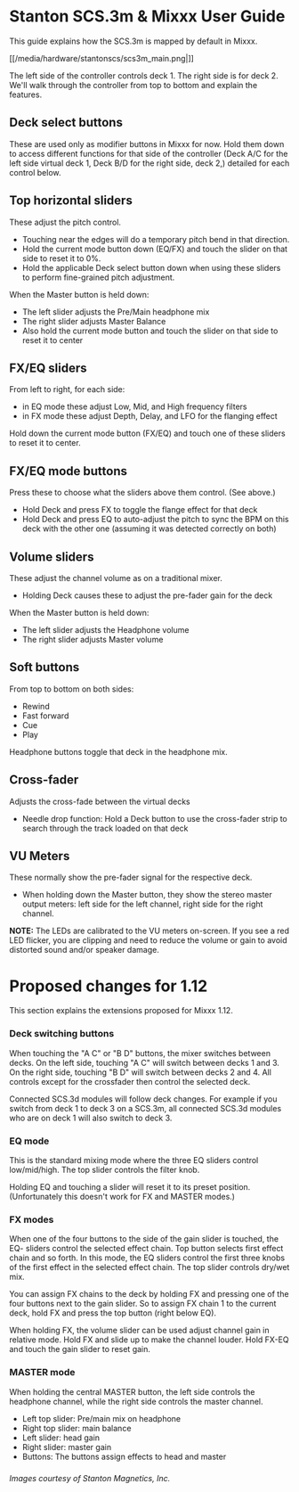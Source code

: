 # Stanton SCS.3m & Mixxx User Guide

This guide explains how the SCS.3m is mapped by default in Mixxx.

[[/media/hardware/stantonscs/scs3m_main.png|]]

The left side of the controller controls deck 1. The right side is for
deck 2. We'll walk through the controller from top to bottom and explain
the features.

## Deck select buttons

These are used only as modifier buttons in Mixxx for now. Hold them down
to access different functions for that side of the controller (Deck A/C
for the left side virtual deck 1, Deck B/D for the right side, deck 2,)
detailed for each control below.

## Top horizontal sliders

These adjust the pitch control.

  - Touching near the edges will do a temporary pitch bend in that
    direction.
  - Hold the current mode button down (EQ/FX) and touch the slider on
    that side to reset it to 0%.
  - Hold the applicable Deck select button down when using these sliders
    to perform fine-grained pitch adjustment.

When the Master button is held down:

  - The left slider adjusts the Pre/Main headphone mix
  - The right slider adjusts Master Balance
  - Also hold the current mode button and touch the slider on that side
    to reset it to center

## FX/EQ sliders

From left to right, for each side:

  - in EQ mode these adjust Low, Mid, and High frequency filters
  - in FX mode these adjust Depth, Delay, and LFO for the flanging
    effect

Hold down the current mode button (FX/EQ) and touch one of these sliders
to reset it to center.

## FX/EQ mode buttons

Press these to choose what the sliders above them control. (See above.)

  - Hold Deck and press FX to toggle the flange effect for that deck
  - Hold Deck and press EQ to auto-adjust the pitch to sync the BPM on
    this deck with the other one (assuming it was detected correctly on
    both)

## Volume sliders

These adjust the channel volume as on a traditional mixer.

  - Holding Deck causes these to adjust the pre-fader gain for the deck

When the Master button is held down:

  - The left slider adjusts the Headphone volume
  - The right slider adjusts Master volume

## Soft buttons

From top to bottom on both sides:

  - Rewind
  - Fast forward
  - Cue
  - Play

Headphone buttons toggle that deck in the headphone mix.

## Cross-fader

Adjusts the cross-fade between the virtual decks

  - Needle drop function: Hold a Deck button to use the cross-fader
    strip to search through the track loaded on that deck

## VU Meters

These normally show the pre-fader signal for the respective deck.

  - When holding down the Master button, they show the stereo master
    output meters: left side for the left channel, right side for the
    right channel.

**NOTE:** The LEDs are calibrated to the VU meters on-screen. If you see
a red LED flicker, <span class="underline">you are clipping</span> and
need to reduce the volume or gain to avoid distorted sound and/or
speaker damage.

# Proposed changes for 1.12

This section explains the extensions proposed for Mixxx 1.12.

### Deck switching buttons

When touching the "A C" or "B D" buttons, the mixer switches between
decks. On the left side, touching "A C" will switch between decks 1 and
3. On the right side, touching "B D" will switch between decks 2 and 4.
All controls except for the crossfader then control the selected deck.

Connected SCS.3d modules will follow deck changes. For example if you
switch from deck 1 to deck 3 on a SCS.3m, all connected SCS.3d modules
who are on deck 1 will also switch to deck 3.

### EQ mode

This is the standard mixing mode where the three EQ sliders control
low/mid/high. The top slider controls the filter knob.

Holding EQ and touching a slider will reset it to its preset position.
(Unfortunately this doesn't work for FX and MASTER modes.)

### FX modes

When one of the four buttons to the side of the gain slider is touched,
the EQ- sliders control the selected effect chain. Top button selects
first effect chain and so forth. In this mode, the EQ sliders control
the first three knobs of the first effect in the selected effect chain.
The top slider controls dry/wet mix.

You can assign FX chains to the deck by holding FX and pressing one of
the four buttons next to the gain slider. So to assign FX chain 1 to the
current deck, hold FX and press the top button (right below EQ).

When holding FX, the volume slider can be used adjust channel gain in
relative mode. Hold FX and slide up to make the channel louder. Hold
FX-EQ and touch the gain slider to reset gain.

### MASTER mode

When holding the central MASTER button, the left side controls the
headphone channel, while the right side controls the master channel.

  - Left top slider: Pre/main mix on headphone
  - Right top slider: main balance
  - Left slider: head gain
  - Right slider: master gain
  - Buttons: The buttons assign effects to head and master

### 

*Images courtesy of Stanton Magnetics, Inc.*
